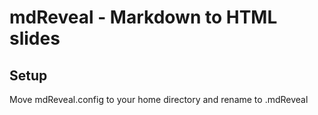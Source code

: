 # mdReveal - Markdown to HTML slides

## Setup
Move mdReveal.config to your home directory and rename to .mdReveal


